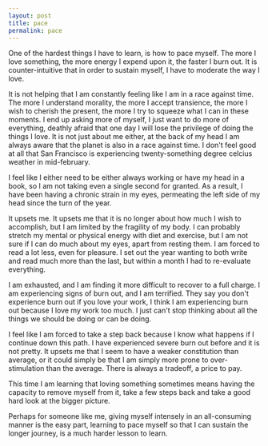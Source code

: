 ```yaml
---
layout: post
title: pace
permalink: pace
---
```


One of the hardest things I have to learn, is how to pace myself. The more I love something, the more energy I expend upon it, the faster I burn out. It is counter-intuitive that in order to sustain myself, I have to moderate the way I love. 

It is not helping that I am constantly feeling like I am in a race against time. The more I understand morality, the more I accept transience, the more I wish to cherish the present, the more I try to squeeze what I can in these moments. I end up asking more of myself, I just want to do more of everything, deathly afraid that one day I will lose the privilege of doing the things I love. It is not just about me either, at the back of my head I am always aware that the planet is also in a race against time. I don't feel good at all that San Francisco is experiencing twenty-something degree celcius weather in mid-february. 

I feel like I either need to be either always working or have my head in a book, so I am not taking even a single second for granted. As a result, I have been having a chronic strain in my eyes, permeating the left side of my head since the turn of the year. 

It upsets me. It upsets me that it is no longer about how much I wish to accomplish, but I am limited by the fragility of my body. I can probably stretch my mental or physical energy with diet and exercise, but I am not sure if I can do much about my eyes, apart from resting them. I am forced to read a lot less, even for pleasure. I set out the year wanting to both write and read much more than the last, but within a month I had to re-evaluate everything. 

I am exhausted, and I am finding it more difficult to recover to a full charge. I am experiencing signs of burn out, and I am terrified. They say you don't experience burn out if you love your work, I think I am experiencing burn out because I love my work too much. I just can't stop thinking about all the things we should be doing or can be doing. 

I feel like I am forced to take a step back because I know what happens if I continue down this path. I have experienced severe burn out before and it is not pretty. It upsets me that I seem to have a weaker constitution than average, or it could simply be that I am simply more prone to over-stimulation than the average. There is always a tradeoff, a price to pay. 

This time I am learning that loving something sometimes means having the capacity to remove myself from it, take a few steps back and take a good hard look at the bigger picture. 

Perhaps for someone like me, giving myself intensely in an all-consuming manner is the easy part, learning to pace myself so that I can sustain the longer journey, is a much harder lesson to learn.